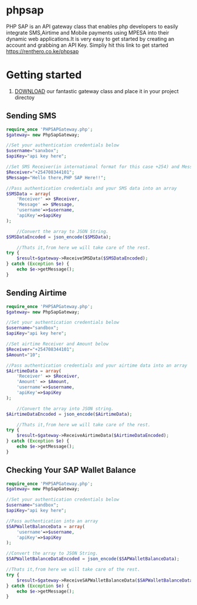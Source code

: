 # phpsap
PHP SAP is an API gateway class that enables php developers to easily integrate SMS,Airtime and Mobile payments using MPESA into their dynamic web applications.It is very easy to get started by creating an account and grabbing an API Key.
Simpliy hit this link to get started https://renthero.co.ke/phpsap
# Getting started
1. [DOWNLOAD](https://github.com/ronniengoda/phpsap/blob/master/PHPSAPGateway.php) our fantastic gateway class and place it in your project directoy
## Sending SMS
```php
require_once 'PHPSAPGateway.php';
$gateway= new PhpSapGateway;

//Set your authentication credentials below
$username="sanxbox";
$apiKey="api key here";

//Set SMS Receiver(in international format for this case +254) and Message below
$Receiver="+254708344101";
$Message="Hello there,PHP SAP Here!!";

//Pass authentication credentials and your SMS data into an array
$SMSData = array(
	'Receiver' => $Receiver,
	'Message' => $Message,
	'username'=>$username,
	'apiKey'=>$apiKey
);

	//Convert the array to JSON String.
$SMSDataEncoded = json_encode($SMSData);

	//Thats it,from here we will take care of the rest.
try {
	$result=$gateway->ReceiveSMSData($SMSDataEncoded);
} catch (Exception $e) {
	echo $e->getMessage();
}
```
## Sending Airtime
```php
require_once 'PHPSAPGateway.php';
$gateway= new PhpSapGateway;

//Set your authentication credentials below
$username="sandbox";
$apiKey="api key here";

//Set airtime Receiver and Amount below
$Receiver="+254708344101";
$Amount="10";

//Pass authentication credentials and your airtime data into an array
$AirtimeData = array(
	'Receiver' => $Receiver,
	'Amount' => $Amount,
	'username'=>$username,
	'apiKey'=>$apiKey
);

	//Convert the array into JSON string.
$AirtimeDataEncoded = json_encode($AirtimeData);

	//Thats it,from here we will take care of the rest.
try {
	$result=$gateway->ReceiveAirtimeData($AirtimeDataEncoded);
} catch (Exception $e) {
	echo $e->getMessage();
}
```
## Checking Your SAP Wallet Balance
```php
require_once 'PHPSAPGateway.php';
$gateway= new PhpSapGateway;

//Set your authentication credentials below
$username="sandbox";
$apiKey="api key here";

//Pass authentication into an array
$SAPWalletBalanceData = array(
	'username'=>$username,
	'apiKey'=>$apiKey
);

//Convert the array to JSON String.
$SAPWalletBalanceDataEncoded = json_encode($SAPWalletBalanceData);

//Thats it,from here we will take care of the rest.
try {
	$result=$gateway->ReceiveSAPWalletBalanceData($SAPWalletBalanceDataEncoded);
} catch (Exception $e) {
	echo $e->getMessage();
}
```
